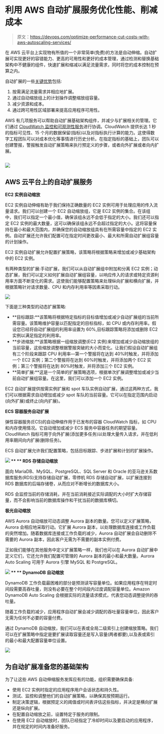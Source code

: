 # 利用 AWS 自动扩展服务优化性能、削减成本

> 原文：<https://devops.com/optimize-performance-cut-costs-with-aws-autoscaling-services/>

在 AWS 云平台上实现物有所值的一个非常简单(免费)的方法是自动伸缩。自动扩展可实现更好的容错能力、更高的可用性和更好的成本管理，通过检测和替换基础架构中不健康的组件，快速扩展和缩减以满足流量需求，同时将您的成本控制在预算之内。

自动扩展的一些[关键优势](https://devops.com/the-power-of-autoscaling-and-the-mistake-youll-never-make-again/)包括:

1.  按需满足流量需求并相应地扩展。
2.  通过自动缩放组上的计划操作调整缩放组容量。
3.  减少资源和成本。
4.  通过跨可用性区域部署来提高应用程序可用性。

AWS 有几项服务可以帮助自动扩展基础架构组件，并减少与扩展相关的管理。它们通过 [CloudWatch 监控和可观测性服务](https://aws.amazon.com/autoscaling/faqs/)进行协调。CloudWatch 提供长达 1 秒的指标可见性、15 个月的数据保留(指标)以及对指标执行计算的能力。这使得数字工程团队可以对成本优化等事情进行历史分析。在指定指标的基础上，团队可以创建警报，警报触发自动扩展策略来执行预定义的步骤，或者向外扩展或者向内扩展。

## **![](img/fbce8911ee677496953f827ba0f8b8d8.png)**

## AWS 云平台上的自动扩展服务

**EC2 实例自动缩放**

EC2 实例自动伸缩有助于我们保持正确数量的 EC2 实例可用于处理应用的传入流量请求。我们可以创建一个 EC2 自动缩放组，它是 EC2 实例的集合。在该组中，我们可以指定一个最小值，确保该组永远不会低于指定的大小。我们还可以指定 EC2 实例的最大数量，这可以确保该组永远不会超过指定的大小。这将容量保持在最小和最大范围内，并确保您的自动缩放组具有在所需容量中指定的 EC2 实例。自动扩展还允许我们配置可在指定时间更改最小、最大和所需自动扩展组容量的计划操作。

EC2 实例自动扩展允许配置扩展策略，该策略将根据策略来增加或减少基础架构中的 EC2 实例。

有两种类型的扩展:手动扩展，我们可以从自动扩展组中附加和分离 EC2 实例；动态扩展，我们可以定义如何扩展自动扩展组容量，以响应传入的请求或特定资源利用率方面不断变化的需求。这使我们能够配置策略来处理纵向扩展和横向扩展，并根据策略针对请求数量、CPU 和内存利用率等因素采取行动。

**![](img/eaec1def61eaf5b4a4d65c11f5d2281b.png)**

下面是三种类型的动态扩展策略:

*   **目标跟踪:**该策略将根据特定指标的目标值增加或减少自动扩展组的当前所需容量。该策略维护容量以匹配指定的目标指标，如 CPU 或内存利用率。假设您已经将自动扩展组的利用率设置为 60%,目标跟踪策略将添加或删除 EC2 实例以满足指定的利用率。
*   **步进缩放:**该策略根据一组缩放调整(EC2 实例)来增加或减少自动缩放组的当前容量，这些缩放调整根据警报突破的大小而变化。让我们假设自动扩展组有三个阶段来跟踪 CPU 利用率—第一个警报将在达到 40%时触发，并将添加一个 EC2 实例；第二个警报将在达到 60%时触发，并将添加两个 EC2 实例；第三个警报将在达到 80%时触发，并将添加三个 EC2 实例。
*   **简单扩展:**这是一个简单的扩展策略选项，根据单次扩展调整增加或减少当前自动扩展组容量。在这里，我们可以添加一个 EC2 实例。

EC2 自动扩展提供按需实例扩展和 spot 车队实例自动扩展，通过这两种方式，我们可以根据需求自动增加或减少 spot 车队的当前容量。它可以在指定范围内启动(向外扩展)或终止(向内扩展)。

**ECS 容器服务自动扩展**

弹性容器服务(ECS)的自动伸缩作用于已发布的容器 CloudWatch 指标，如 CPU 和内存使用情况。它自动增加或减少 ECS 服务中容器任务的期望容量。CloudWatch 指标可用于向外扩展(添加更多任务)以处理大量传入请求，并在低利用率期间向内扩展(删除任务)。

ECS 自动扩展允许我们配置策略，包括目标跟踪、步进扩展和计划的扩展操作。

**![](img/5cde250156ffbef291fc3522117bb182.png) ** ** RDS 存储自动缩放**

面向 MariaDB、MySQL、PostgreSQL、SQL Server 和 Oracle 的亚马逊关系数据库服务(RDS)支持存储自动扩展，零停机 RDS 存储自动扩展，以扩展连接到 RDS 数据库的后端存储卷，从而应对不断增长的数据库大小。

RDS 会监控当前的存储消耗，并在当前消耗接近实际调配的大小时扩大存储容量，而不会影响当前的数据库操作和干扰当前的数据库横切。

**极光自动缩放**

AWS Aurora 自动缩放可动态调整 Aurora 副本的数量。您可以定义扩展策略，Aurora 会相应地采取行动。它扩展 Aurora 副本，以处理数据库连接或工作负载的突然增加。随着数据库连接或工作负载的减少，Aurora 自动扩展会自动删除不需要的 Aurora 副本，因此客户无需为不需要的副本实例付费。

正如我们能够在其他服务中定义扩展策略一样，我们也可以在 Aurora 自动扩展中定义它们，它还允许我们配置可管理的 Aurora 副本的最小和最大数量。Aurora Auto Scaling 可用于 Aurora 引擎 MySQL 和 PostgreSQL。

**![](img/b61258e3940706440dafe784d8d539f8.png) ** ** DynamoDB 自动缩放**

DynamoDB 工作负载最困难的部分是预测读写容量单位。如果应用程序在特定时间段需要高吞吐量，则没有必要在整个时间段内过度调配容量单位。Amazon DynamoDB Auto Scaling 会根据实际的流量请求模式，代表您动态调整提供的吞吐量。

随着工作负载的减少，应用程序自动扩展会减少调配的吞吐量容量单位，因此客户无需为任何不必要的容量付费。

通过 DynamoDB 自动缩放，我们可以在表或全局二级索引上创建缩放策略。我们可以在扩展策略中指定是要扩展读取容量还是写入容量(两者都要),以及表或索引的最小和最大配置容量单位设置。

![](img/c2e038a886ef0c32319119473b32cd1a.png)

## 为自动扩展准备您的基础架构

为了让这些 AWS 自动伸缩服务发挥应有的功能，组织需要确保具备:

*   使用 EC2 实例时指定的应用程序用户会话状态和持久性。
*   测试、监控和调整他们的自动扩展策略，以确保其按预期运行。
*   制定决策逻辑，根据预定义的阈值或时间表评估这些指标，并决定是横向扩展还是纵向扩展。
*   在配置自动缩放之前，设置特定于服务的限制。
*   在使用 EC2 自动缩放时，团队已经指定了冷却时间以及要启动的应用程序，并在规定的时间内准备好服务。